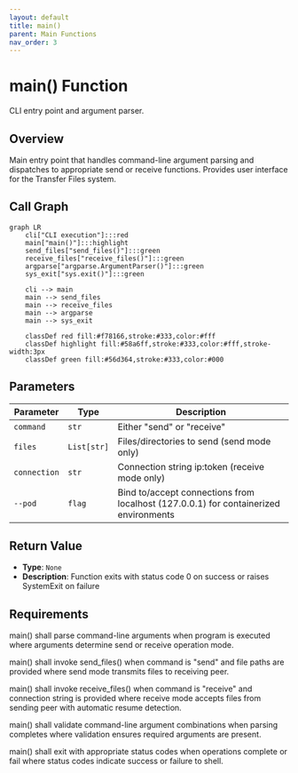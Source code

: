 ```yaml
---
layout: default
title: main()
parent: Main Functions
nav_order: 3
---
```


# main() Function

CLI entry point and argument parser.

## Overview

Main entry point that handles command-line argument parsing and dispatches to appropriate send or receive functions. Provides user interface for the Transfer Files system.

## Call Graph

```mermaid
graph LR
    cli["CLI execution"]:::red
    main["main()"]:::highlight
    send_files["send_files()"]:::green
    receive_files["receive_files()"]:::green
    argparse["argparse.ArgumentParser()"]:::green
    sys_exit["sys.exit()"]:::green

    cli --> main
    main --> send_files
    main --> receive_files
    main --> argparse
    main --> sys_exit

    classDef red fill:#f78166,stroke:#333,color:#fff
    classDef highlight fill:#58a6ff,stroke:#333,color:#fff,stroke-width:3px
    classDef green fill:#56d364,stroke:#333,color:#000
```

## Parameters

| Parameter | Type | Description |
|-----------|------|-------------|
| `command` | `str` | Either "send" or "receive" |
| `files` | `List[str]` | Files/directories to send (send mode only) |
| `connection` | `str` | Connection string ip:token (receive mode only) |
| `--pod` | `flag` | Bind to/accept connections from localhost (127.0.0.1) for containerized environments |

## Return Value

- **Type**: `None`
- **Description**: Function exits with status code 0 on success or raises SystemExit on failure

## Requirements

main() shall parse command-line arguments when program is executed where arguments determine send or receive operation mode.

main() shall invoke send_files() when command is "send" and file paths are provided where send mode transmits files to receiving peer.

main() shall invoke receive_files() when command is "receive" and connection string is provided where receive mode accepts files from sending peer with automatic resume detection.

main() shall validate command-line argument combinations when parsing completes where validation ensures required arguments are present.

main() shall exit with appropriate status codes when operations complete or fail where status codes indicate success or failure to shell.
